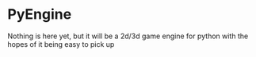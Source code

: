# PyEngine
Nothing is here yet, but it will be a 2d/3d game engine for python with the hopes of it being easy to pick up
